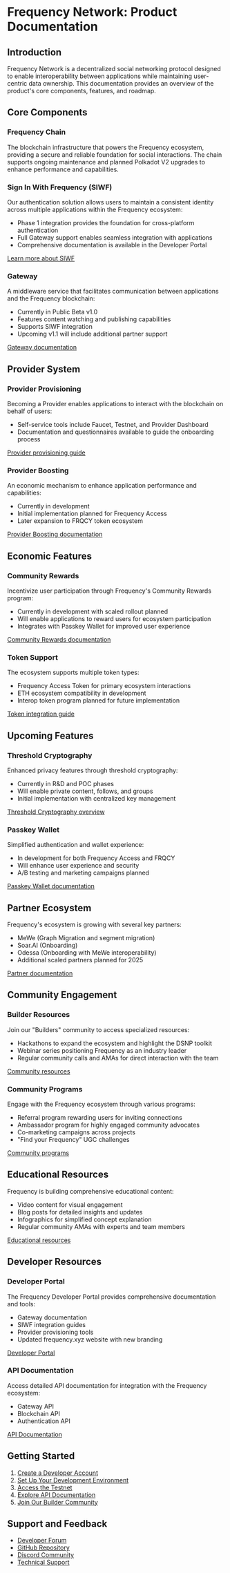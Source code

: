 Frequency Network: Product Documentation
========================================

Introduction
------------

Frequency Network is a decentralized social networking protocol designed to enable interoperability between applications while maintaining user-centric data ownership. This documentation provides an overview of the product's core components, features, and roadmap.

Core Components
---------------

### Frequency Chain

The blockchain infrastructure that powers the Frequency ecosystem, providing a secure and reliable foundation for social interactions. The chain supports ongoing maintenance and planned Polkadot V2 upgrades to enhance performance and capabilities.

### Sign In With Frequency (SIWF)

Our authentication solution allows users to maintain a consistent identity across multiple applications within the Frequency ecosystem:

-   Phase 1 integration provides the foundation for cross-platform authentication
-   Full Gateway support enables seamless integration with applications
-   Comprehensive documentation is available in the Developer Portal

[Learn more about SIWF](https://github.com/frequency-chain/docs/tree/main/pages/authentication/sign-in-with-frequency)

### Gateway

A middleware service that facilitates communication between applications and the Frequency blockchain:

-   Currently in Public Beta v1.0
-   Features content watching and publishing capabilities
-   Supports SIWF integration
-   Upcoming v1.1 will include additional partner support

[Gateway documentation](https://github.com/frequency-chain/docs/tree/main/pages/gateway/overview)

Provider System
---------------

### Provider Provisioning

Becoming a Provider enables applications to interact with the blockchain on behalf of users:

-   Self-service tools include Faucet, Testnet, and Provider Dashboard
-   Documentation and questionnaires available to guide the onboarding process

[Provider provisioning guide](https://github.com/frequency-chain/docs/tree/main/pages/provider/become-a-provider)

### Provider Boosting

An economic mechanism to enhance application performance and capabilities:

-   Currently in development
-   Initial implementation planned for Frequency Access
-   Later expansion to FRQCY token ecosystem

[Provider Boosting documentation](https://github.com/frequency-chain/docs/tree/main/pages/economics/provider-boosting)

Economic Features
-----------------

### Community Rewards

Incentivize user participation through Frequency's Community Rewards program:

-   Currently in development with scaled rollout planned
-   Will enable applications to reward users for ecosystem participation
-   Integrates with Passkey Wallet for improved user experience

[Community Rewards documentation](https://github.com/frequency-chain/docs/tree/main/pages/economics/community-rewards)

### Token Support

The ecosystem supports multiple token types:

-   Frequency Access Token for primary ecosystem interactions
-   ETH ecosystem compatibility in development
-   Interop token program planned for future implementation

[Token integration guide](https://github.com/frequency-chain/docs/tree/main/pages/economics/token-integration)

Upcoming Features
-----------------

### Threshold Cryptography

Enhanced privacy features through threshold cryptography:

-   Currently in R&D and POC phases
-   Will enable private content, follows, and groups
-   Initial implementation with centralized key management

[Threshold Cryptography overview](https://github.com/frequency-chain/docs/tree/main/pages/privacy/threshold-cryptography)

### Passkey Wallet

Simplified authentication and wallet experience:

-   In development for both Frequency Access and FRQCY
-   Will enhance user experience and security
-   A/B testing and marketing campaigns planned

[Passkey Wallet documentation](https://github.com/frequency-chain/docs/tree/main/pages/authentication/passkey-wallet)

Partner Ecosystem
-----------------

Frequency's ecosystem is growing with several key partners:

-   MeWe (Graph Migration and segment migration)
-   Soar.AI (Onboarding)
-   Odessa (Onboarding with MeWe interoperability)
-   Additional scaled partners planned for 2025

[Partner documentation](https://github.com/frequency-chain/docs/tree/main/pages/ecosystem/partners)

Community Engagement
--------------------

### Builder Resources

Join our "Builders" community to access specialized resources:

-   Hackathons to expand the ecosystem and highlight the DSNP toolkit
-   Webinar series positioning Frequency as an industry leader
-   Regular community calls and AMAs for direct interaction with the team

[Community resources](https://github.com/frequency-chain/docs/tree/main/pages/community/builders)

### Community Programs

Engage with the Frequency ecosystem through various programs:

-   Referral program rewarding users for inviting connections
-   Ambassador program for highly engaged community advocates
-   Co-marketing campaigns across projects
-   "Find your Frequency" UGC challenges

[Community programs](https://github.com/frequency-chain/docs/tree/main/pages/community/programs)

Educational Resources
---------------------

Frequency is building comprehensive educational content:

-   Video content for visual engagement
-   Blog posts for detailed insights and updates
-   Infographics for simplified concept explanation
-   Regular community AMAs with experts and team members

[Educational resources](https://github.com/frequency-chain/docs/tree/main/pages/resources/education)

Developer Resources
-------------------

### Developer Portal

The Frequency Developer Portal provides comprehensive documentation and tools:

-   Gateway documentation
-   SIWF integration guides
-   Provider provisioning tools
-   Updated frequency.xyz website with new branding

[Developer Portal](https://github.com/frequency-chain/docs/tree/main/pages/developers/portal)

### API Documentation

Access detailed API documentation for integration with the Frequency ecosystem:

-   Gateway API
-   Blockchain API
-   Authentication API

[API Documentation](https://github.com/frequency-chain/docs/tree/main/pages/developers/api/overview)

Getting Started
---------------

1.  [Create a Developer Account](https://github.com/frequency-chain/docs/tree/main/pages/developers/getting-started/create-account)
2.  [Set Up Your Development Environment](https://github.com/frequency-chain/docs/tree/main/pages/developers/getting-started/environment-setup)
3.  [Access the Testnet](https://github.com/frequency-chain/docs/tree/main/pages/developers/getting-started/testnet-access)
4.  [Explore API Documentation](https://github.com/frequency-chain/docs/tree/main/pages/developers/api/overview)
5.  [Join Our Builder Community](https://github.com/frequency-chain/docs/tree/main/pages/community/builders)

Support and Feedback
--------------------

-   [Developer Forum](https://github.com/frequency-chain/docs/tree/main/pages/community/forum)
-   [GitHub Repository](https://github.com/frequency-chain/docs)
-   [Discord Community](https://github.com/frequency-chain/docs/tree/main/pages/community/discord)
-   [Technical Support](https://github.com/frequency-chain/docs/tree/main/pages/support)

